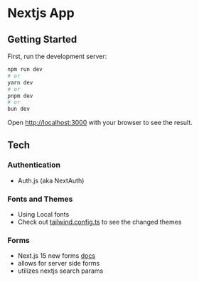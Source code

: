 # Nextjs App

## Getting Started

First, run the development server:

```bash
npm run dev
# or
yarn dev
# or
pnpm dev
# or
bun dev
```

Open [http://localhost:3000](http://localhost:3000) with your browser to see the result.

## Tech

### Authentication

- Auth.js (aka NextAuth)

### Fonts and Themes

- Using Local fonts
- Check out [tailwind.config.ts](tailwind.config.ts) to see the changed themes

### Forms

- Next.js 15 new forms [docs](https://nextjs.org/docs/app/api-reference/components/form)
- allows for server side forms
- utilizes nextjs search params
